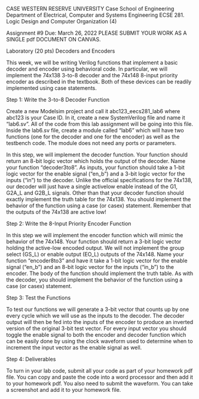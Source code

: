 CASE WESTERN RESERVE UNIVERSITY 
Case School of Engineering 
Department of Electrical, Computer and Systems Engineering ECSE 281. Logic Design and Computer Organization (4) 
 
Assignment #9 	Due: March 26, 2022 
PLEASE SUBMIT YOUR WORK AS A SINGLE pdf DOCUMENT ON CANVAS. 
 
Laboratory (20 pts) 
Decoders and Encoders  
 
This week, we will be writing Verilog functions that implement a basic decoder and encoder using behavioral code.  In particular, we will implement the 74x138 3-to-8 decoder and the 74x148 8-input priority encoder as described in the textbook.  Both of these devices can be readily implemented using case statements. 
 
Step 1: Write the 3-to-8 Decoder Function 
 
Create a new Modelsim project and call it abc123_eecs281_lab6 where abc123 is your Case ID.  In it, create a new SystemVerilog file and name it “lab6.sv”.  All of the code from this lab assignment will be going into this file.  Inside the lab6.sv file, create a module called “lab6” which will have two functions (one for the decoder and one for the encoder) as well as the testbench code.  The module does not need any ports or parameters. 
 
In this step, we will implement the decoder function.  Your function should return an 8-bit logic vector which holds the output of the decoder.  Name your function “decoder3to8”.  As inputs, your function should take a 1-bit logic vector for the enable signal (“en_b”) and a 3-bit logic vector for the inputs (“in”) to the decoder.  Unlike the official specifications for the 74x138, our decoder will just have a single activelow enable instead of the G1, G2A_L and G2B_L signals.  Other than that your decoder function should exactly implement the truth table for the 74x138.  You should implement the behavior of the function using a case (or casex) statement.  Remember that the outputs of the 74x138 are active low! 
 
Step 2: Write the 8-Input Priority Encoder Function 
 
In this step we will implement the encoder function which will mimic the behavior of the 74x148.  Your function should return a 3-bit logic vector holding the active-low encoded output.  We will not implement the group select (GS_L) or enable output (EO_L) outputs of the 74x148.  Name your function 
“encoder8to3” and have it take a 1-bit logic vector for the enable signal (“en_b”) and an 8-bit logic vector for the inputs (“in_b”) to the encoder.  The body of the function should implement the truth table.  As with the decoder, you should implement the behavior of the function using a case (or casex) statement. 
 
Step 3: Test the Functions 
 
To test our functions we will generate a 3-bit vector that counts up by one every cycle which we will use as the inputs to the decoder.  The decoder output will then be fed into the inputs of the encoder to produce an inverted version of the original 3-bit test vector.  For every input vector you should toggle the enable signal to both the encoder and decoder function which can be easily done by using the clock waveform used to determine when to increment the input vector as the enable signal as well. 
 
Step 4: Deliverables 
 
To turn in your lab code, submit all your code as part of your homework pdf file. You can copy and paste the code into a word processor and then add it to your homework pdf. You also need to submit the waveform. You can take a screenshot and add it to your homework file. 
